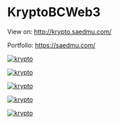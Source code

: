 # KryptoBCWeb3

View on:
http://krypto.saedmu.com/

Portfolio:
https://saedmu.com/

[![krypto](https://saedmu.com/Screenshot2.png "krypto")](https://saedmu.com/Screenshot2.png "krypto")

[![krypto](https://saedmu.com/Screenshot3.png "krypto")](https://saedmu.com/Screenshot3.png "krypto")

[![krypto](https://saedmu.com/Screenshot4.png "krypto")](https://saedmu.com/Screenshot4.png "krypto")

[![krypto](https://saedmu.com/Screenshot5.png "krypto")](https://saedmu.com/Screenshot5.png "krypto")

[![krypto](https://saedmu.com/Screenshot6.png "krypto")](https://saedmu.com/Screenshot6.png "krypto")

